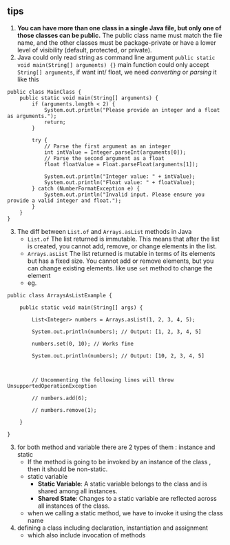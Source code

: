 ## tips
1. **You can have more than one class in a single Java file, but only one of those classes can be public.**
	The public class name must match the file name, and the other classes must be package-private or have a lower level of visibility (default, protected, or private).
2. Java could only read string as command line argument 
		`public static void main(String[] arguments) {}`
		main function could only accept `String[] arguments`, if want int/ float, we need *converting* or *parsing* it like this
```
public class MainClass {
    public static void main(String[] arguments) {
        if (arguments.length < 2) {
            System.out.println("Please provide an integer and a float as arguments.");
            return;
        }

        try {
            // Parse the first argument as an integer
            int intValue = Integer.parseInt(arguments[0]);
            // Parse the second argument as a float
            float floatValue = Float.parseFloat(arguments[1]);

            System.out.println("Integer value: " + intValue);
            System.out.println("Float value: " + floatValue);
        } catch (NumberFormatException e) {
            System.out.println("Invalid input. Please ensure you provide a valid integer and float.");
        }
    }
}

```

3. The diff between  `List.of` and `Arrays.asList` methods in Java
	- `List.of`  The list returned is immutable. This means that after the list is created, you cannot add, remove, or change elements in the list.
	- `Arrays.asList` The list returned is mutable in terms of its elements but has a fixed size. You cannot add or remove elements, but you can change existing elements. like use `set` method to change the element
	- eg.
```
public class ArraysAsListExample {

    public static void main(String[] args) {

        List<Integer> numbers = Arrays.asList(1, 2, 3, 4, 5);

        System.out.println(numbers); // Output: [1, 2, 3, 4, 5]

        numbers.set(0, 10); // Works fine

        System.out.println(numbers); // Output: [10, 2, 3, 4, 5]

  

        // Uncommenting the following lines will throw UnsupportedOperationException

        // numbers.add(6);

        // numbers.remove(1);

    }

}
```

3. for both method and variable there are 2 types of them : instance and static
	- If the method is going to be invoked by an instance of the class , then it should be non-static.
	- static variable
		- **Static Variable**: A static variable belongs to the class and is shared among all instances.
		-  **Shared State**: Changes to a static variable are reflected across all instances of the class.
	- when we calling a static method, we have to invoke it using the class name
4. defining a class including declaration, instantiation and assignment
	- which also include invocation of methods